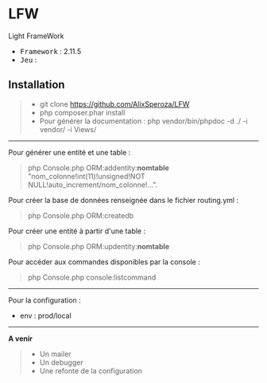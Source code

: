# LFW
Light FrameWork

 - <kbd>Framework</kbd> : 2.11.5
 - <kbd>Jeu</kbd> :

Installation
----------

> - git clone https://github.com/AlixSperoza/LFW
> - php composer.phar install
> - Pour générer la documentation : php vendor/bin/phpdoc -d ./ -i vendor/ -i Views/

----------
Pour générer une entité et une table :
> php Console.php ORM:addentity:**nomtable** "nom_colonne!int(11)!unsigned!NOT NULL!auto_increment/nom_colonne!...".

Pour créer la base de données renseignée dans le fichier routing.yml :
> php Console.php ORM:createdb

Pour créer une entité à partir d'une table :
> php Console.php ORM:updentity:**nomtable**

Pour accéder aux commandes disponibles par la console :
> php Console.php console:listcommand

----------

Pour la configuration :

 - env : prod/local

----------

**A venir**

> - Un mailer
> - Un debugger
> - Une refonte de la configuration
